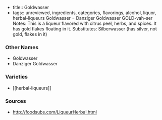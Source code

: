 - title:: Goldwasser
- tags:: unreviewed, ingredients, categories, flavorings, alcohol, liquor, herbal-liqueurs
Goldwasser = Danziger Goldwasser GOLD-vah-ser Notes: This is a liqueur flavored with citrus peel, herbs, and spices. It has gold flakes floating in it. Substitutes: Silberwasser (has silver, not gold, flakes in it)

### Other Names

* Goldwasser
* Danziger Goldwasser

### Varieties

* [[herbal-liqueurs]]

### Sources
* http://foodsubs.com/LiqueurHerbal.html
